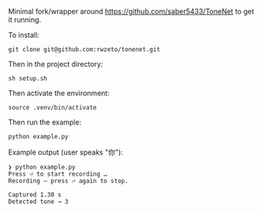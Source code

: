 Minimal fork/wrapper around https://github.com/saber5433/ToneNet to get it running.

To install: 

`git clone git@github.com:rwzeto/tonenet.git`

Then in the project directory:

`sh setup.sh`

Then activate the environment:

`source .venv/bin/activate`

Then run the example:

`python example.py`

Example output (user speaks "你"): 

```
❯ python example.py
Press ⏎ to start recording …
Recording — press ⏎ again to stop.

Captured 1.30 s
Detected tone → 3
```